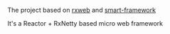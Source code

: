 The project based on [rxweb](https://github.com/sdeleuze/rxweb) and [smart-framework](https://gitee.com/huangyong/smart-framework)

It's a Reactor + RxNetty based micro web framework
